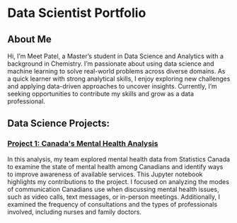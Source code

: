 # **Data Scientist Portfolio**

## **About Me**
Hi, I’m Meet Patel, a Master’s student in Data Science and Analytics with a background in Chemistry. I’m passionate about using data science and machine learning to solve real-world problems across diverse domains. As a quick learner with strong analytical skills, I enjoy exploring new challenges and applying data-driven approaches to uncover insights. Currently, I’m seeking opportunities to contribute my skills and grow as a data professional.

## **Data Science Projects:**

### [Project 1: Canada's Mental Health Analysis](https://github.com/MeetPatel36/Mental-Health-Analysis)

In this analysis, my team explored mental health data from Statistics Canada to examine the state of mental health among Canadians and identify ways to improve awareness of available services. This Jupyter notebook highlights my contributions to the project. I focused on analyzing the modes of communication Canadians use when discussing mental health issues, such as video calls, text messages, or in-person meetings. Additionally, I examined the frequency of consultations and the types of professionals involved, including nurses and family doctors.
